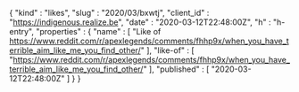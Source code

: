 {
  "kind" : "likes",
  "slug" : "2020/03/bxwtj",
  "client_id" : "https://indigenous.realize.be",
  "date" : "2020-03-12T22:48:00Z",
  "h" : "h-entry",
  "properties" : {
    "name" : [ "Like of https://www.reddit.com/r/apexlegends/comments/fhhp9x/when_you_have_terrible_aim_like_me_you_find_other/" ],
    "like-of" : [ "https://www.reddit.com/r/apexlegends/comments/fhhp9x/when_you_have_terrible_aim_like_me_you_find_other/" ],
    "published" : [ "2020-03-12T22:48:00Z" ]
  }
}
